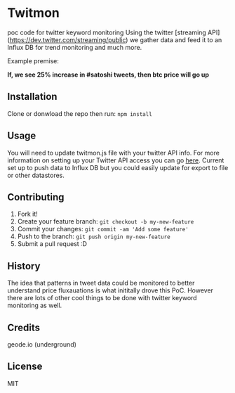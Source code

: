 
# Twitmon
poc code for twitter keyword monitoring
Using the twitter [streaming API] (https://dev.twitter.com/streaming/public) we gather data and feed it to an Influx DB for trend monitoring and much more.  

Example premise:

**If, we see 25% increase in #satoshi tweets, then btc price will go up** 

## Installation
Clone or donwload the repo then run:
`npm install` 

## Usage

You will need to update twitmon.js file with your twitter API info. For more information on setting up your Twitter API access you can go [here](https://apps.twitter.com/). Current set up to push data to Influx DB but you could easily update for export to file or other datastores. 

## Contributing

1. Fork it!
2. Create your feature branch: `git checkout -b my-new-feature`
3. Commit your changes: `git commit -am 'Add some feature'`
4. Push to the branch: `git push origin my-new-feature`
5. Submit a pull request :D

## History

The idea that patterns in tweet data could be monitored to better understand price fluxauations is what inititally drove this PoC.  However there are lots of other cool things to be done with twitter keyword monitoring as well. 

## Credits

geode.io (underground) 

## License

MIT
